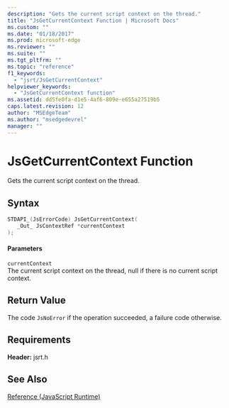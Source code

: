 ```yaml
---
description: "Gets the current script context on the thread."
title: "JsGetCurrentContext Function | Microsoft Docs"
ms.custom: ""
ms.date: "01/18/2017"
ms.prod: microsoft-edge
ms.reviewer: ""
ms.suite: ""
ms.tgt_pltfrm: ""
ms.topic: "reference"
f1_keywords: 
  - "jsrt/JsGetCurrentContext"
helpviewer_keywords: 
  - "JsGetCurrentContext function"
ms.assetid: dd5fe0fa-d1e5-4af6-809e-e655a27519b5
caps.latest.revision: 12
author: "MSEdgeTeam"
ms.author: "msedgedevrel"
manager: ""
---
```

# JsGetCurrentContext Function
Gets the current script context on the thread.  
  
## Syntax  
  
```cpp  
STDAPI_(JsErrorCode) JsGetCurrentContext(  
   _Out_ JsContextRef *currentContext  
);  
```  
  
#### Parameters  
 `currentContext`  
 The current script context on the thread, null if there is no current script context.  
  
## Return Value  
 The code `JsNoError` if the operation succeeded, a failure code otherwise.  
  
## Requirements  
 **Header:** jsrt.h  
  
## See Also  
 [Reference (JavaScript Runtime)](../chakra-hosting/reference-javascript-runtime.md)
